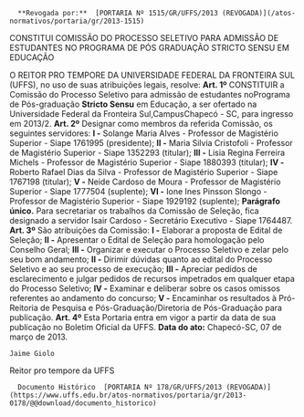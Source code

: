       **Revogada por:**  [PORTARIA Nº 1515/GR/UFFS/2013 (REVOGADA)](/atos-normativos/portaria/gr/2013-1515) 

   CONSTITUI COMISSÃO DO PROCESSO SELETIVO PARA ADMISSÃO DE ESTUDANTES NO PROGRAMA DE PÓS GRADUAÇÃO STRICTO SENSU EM EDUCAÇÃO  

 O REITOR PRO TEMPORE DA UNIVERSIDADE FEDERAL DA FRONTEIRA SUL (UFFS), no uso de suas atribuições legais, resolve:   **Art. 1º** CONSTITUIR a Comissão do Processo Seletivo para admissão de estudantes noPrograma de Pós-graduação **Stricto Sensu** em Educação, a ser ofertado na Universidade Federal da Fronteira Sul,CampusChapecó - SC, para ingresso em 2013/2.   **Art. 2º** Designar como membros da referida Comissão, os seguintes servidores: **I -** Solange Maria Alves - Professor de Magistério Superior - Siape 1761995 (presidente); **II -** Maria Silvia Cristofoli - Professor de Magistério Superior - Siape 1352293 (titular); **III -** Lisia Regina Ferreira Michels - Professor de Magistério Superior - Siape 1880393 (titular); **IV -** Roberto Rafael Dias da Silva - Professor de Magistério Superior - Siape 1767198 (titular); **V -** Neide Cardoso de Moura - Professor de Magistério Superior - Siape 1777504 (suplente); **VI -** Ione Ines Pinsson Slongo - Professor de Magistério Superior - Siape 1929192 (suplente); **Parágrafo único.** Para secretariar os trabalhos da Comissão de Seleção, fica designado a servidor Isair Cardoso - Secretário Executivo - Siape 1764487.   **Art. 3º** São atribuições da Comissão: **I -** Elaborar a proposta de Edital de Seleção; **II -** Apresentar o Edital de Seleção para homologação pelo Conselho Geral; **III -** Organizar e executar o Processo Seletivo e zelar pelo seu bom andamento; **II -** Dirimir dúvidas quanto ao edital do Processo Seletivo e ao seu processo de execução; **III -** Apreciar pedidos de esclarecimento e julgar pedidos de recursos impetrados em qualquer etapa do Processo Seletivo; **IV -** Examinar e deliberar sobre os casos omissos referentes ao andamento do concurso; **V -** Encaminhar os resultados à Pró-Reitoria de Pesquisa e Pós-Graduação/Diretoria de Pós-Graduação para publicação.   **Art. 4º** Esta Portaria entra em vigor a partir da data de sua publicação no Boletim Oficial da UFFS.      **Data do ato:** Chapecó-SC, 07 de março de 2013.   
 

    Jaime Giolo   
 Reitor pro tempore da UFFS 

      Documento Histórico  [PORTARIA Nº 178/GR/UFFS/2013 (REVOGADA)](https://www.uffs.edu.br/atos-normativos/portaria/gr/2013-0178/@@download/documento_historico)     
      